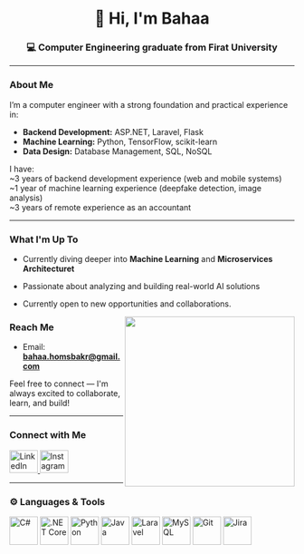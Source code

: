 <h1 align="center">👋 Hi, I'm Bahaa</h1>



<h3 align="center">💻 Computer Engineering graduate from Firat University</h3>

---

###  About Me

I’m a computer engineer with a strong foundation and practical experience in:

- **Backend Development:** ASP.NET, Laravel, Flask
- **Machine Learning:** Python, TensorFlow, scikit-learn  
- **Data Design:** Database Management, SQL, NoSQL

I have:  
~3 years of backend development experience (web and mobile systems)  
~1 year of machine learning experience (deepfake detection, image analysis)  
~3 years of remote experience as an accountant

---

###  What I'm Up To

- Currently diving deeper into **Machine Learning** and **Microservices Architecturet**  
- Passionate about analyzing and building real-world AI solutions  
- Currently open to new opportunities and collaborations.


  <img height="300" align="right" src="https://user-images.githubusercontent.com/74038190/219925470-37670a3b-c3e2-4af7-b468-673c6dd99d16.png">


###  Reach Me

- Email: **bahaa.homsbakr@gmail.com**
  
 Feel free to connect — I'm always excited to collaborate, learn, and build!

---

###  Connect with Me

<p align="left">
  <a href="https://www.linkedin.com/in/bhaa-zhory-80b994232" target="_blank">
    <img src="https://raw.githubusercontent.com/rahuldkjain/github-profile-readme-generator/master/src/images/icons/Social/linked-in-alt.svg" alt="LinkedIn" height="40" width="50" />
  </a>
  <a href="https://www.instagram.com/bhaazhory/" target="_blank">
    <img src="https://api.iconify.design/skill-icons:instagram.svg?c=%23888888" alt="Instagram" height="40" width="50" />
  </a>
</p>

---

### ⚙️ Languages & Tools

<p align="left">
  <img src="https://cdn.jsdelivr.net/gh/devicons/devicon@latest/icons/csharp/csharp-plain.svg" alt="C#" width="50" height="50"/>
  <img src="https://cdn.jsdelivr.net/gh/devicons/devicon@latest/icons/dotnetcore/dotnetcore-original.svg" alt=".NET Core" width="50" height="50"/>
  <img src="https://cdn.jsdelivr.net/gh/devicons/devicon@latest/icons/python/python-original.svg" alt="Python" width="50" height="50"/>
  <img src="https://cdn.jsdelivr.net/gh/devicons/devicon@latest/icons/java/java-original.svg" alt="Java" width="50" height="50"/>
  <img src="https://cdn.jsdelivr.net/gh/devicons/devicon@latest/icons/laravel/laravel-original.svg" alt="Laravel" width="50" height="50"/>
  <img src="https://cdn.jsdelivr.net/gh/devicons/devicon@latest/icons/mysql/mysql-plain-wordmark.svg" alt="MySQL" width="50" height="50"/>
  <img src="https://cdn.jsdelivr.net/gh/devicons/devicon@latest/icons/git/git-original.svg" alt="Git" width="50" height="50"/>
  <img src="https://cdn.jsdelivr.net/gh/devicons/devicon@latest/icons/jira/jira-original-wordmark.svg" alt="Jira" width="50" height="50"/>
</p>





<!--<details>
  <summary><b>📈&nbsp;Framework stats</b></summary>
  <br/>
  <a href='https://profile.codersrank.io/user/gautamkrishnar/'>
  <img src='http://cr-skills-chart-widget.azurewebsites.net/api/api?username=gautamkrishnar&padding=30&skills=angular,c,C%23,html,java,mysql,python'>
  </a>

</details>-->




